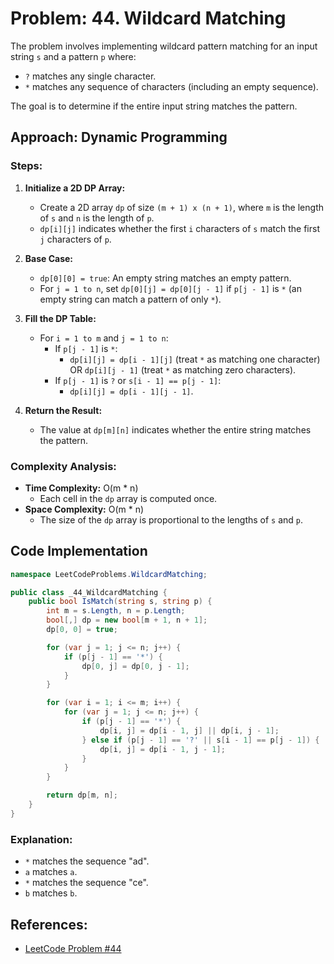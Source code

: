 # Problem: 44. Wildcard Matching

The problem involves implementing wildcard pattern matching for an input string `s` and a pattern `p` where:

- `?` matches any single character.
- `*` matches any sequence of characters (including an empty sequence).

The goal is to determine if the entire input string matches the pattern.

## Approach: Dynamic Programming

### Steps:

1. **Initialize a 2D DP Array:**
    - Create a 2D array `dp` of size `(m + 1) x (n + 1)`, where `m` is the length of `s` and `n` is the length of `p`.
    - `dp[i][j]` indicates whether the first `i` characters of `s` match the first `j` characters of `p`.

2. **Base Case:**
    - `dp[0][0] = true`: An empty string matches an empty pattern.
    - For `j = 1 to n`, set `dp[0][j] = dp[0][j - 1]` if `p[j - 1]` is `*` (an empty string can match a pattern of only
      `*`).

3. **Fill the DP Table:**
    - For `i = 1 to m` and `j = 1 to n`:
        - If `p[j - 1]` is `*`:
            - `dp[i][j] = dp[i - 1][j]` (treat `*` as matching one character) OR `dp[i][j - 1]` (treat `*` as matching
              zero characters).
        - If `p[j - 1]` is `?` or `s[i - 1] == p[j - 1]`:
            - `dp[i][j] = dp[i - 1][j - 1]`.

4. **Return the Result:**
    - The value at `dp[m][n]` indicates whether the entire string matches the pattern.

### Complexity Analysis:

- **Time Complexity:** O(m * n)
    - Each cell in the `dp` array is computed once.
- **Space Complexity:** O(m * n)
    - The size of the `dp` array is proportional to the lengths of `s` and `p`.

## Code Implementation

```csharp
namespace LeetCodeProblems.WildcardMatching;

public class _44_WildcardMatching {
    public bool IsMatch(string s, string p) {
        int m = s.Length, n = p.Length;
        bool[,] dp = new bool[m + 1, n + 1];
        dp[0, 0] = true;

        for (var j = 1; j <= n; j++) {
            if (p[j - 1] == '*') {
                dp[0, j] = dp[0, j - 1];
            }
        }

        for (var i = 1; i <= m; i++) {
            for (var j = 1; j <= n; j++) {
                if (p[j - 1] == '*') {
                    dp[i, j] = dp[i - 1, j] || dp[i, j - 1];
                } else if (p[j - 1] == '?' || s[i - 1] == p[j - 1]) {
                    dp[i, j] = dp[i - 1, j - 1];
                }
            }
        }

        return dp[m, n];
    }
}
```

### Explanation:

- `*` matches the sequence "ad".
- `a` matches `a`.
- `*` matches the sequence "ce".
- `b` matches `b`.

## References:

- [LeetCode Problem #44](https://leetcode.com/problems/wildcard-matching/)


